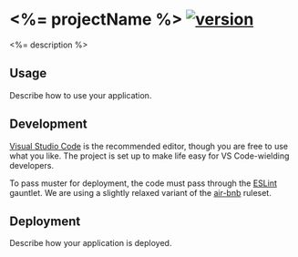 # <%= projectName %> [![version](https://img.shields.io/badge/version-0.0.0-blue.svg)][CHANGELOG]

<%= description %>

## Usage

Describe how to use your application.

## Development

[Visual Studio Code] is the recommended editor, though you are free to use what you like. The project is set
up to make life easy for VS Code-wielding developers.

To pass muster for deployment, the code must pass through the [ESLint] gauntlet. We are using a slightly relaxed
variant of the [air-bnb] ruleset.

## Deployment

Describe how your application is deployed.

[CHANGELOG]: ./CHANGELOG.md
[Visual Studio Code]: https://code.visualstudio.com/
[ESLint]: http://eslint.org/
[air-bnb]: https://github.com/airbnb/javascript
